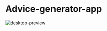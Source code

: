 # Advice-generator-app

![desktop-preview](https://user-images.githubusercontent.com/53302984/204108605-2974f350-28dc-4351-99c8-2ee040c6caa7.jpg)
